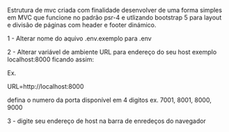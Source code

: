 Estrutura de mvc criada com finalidade desenvolver de uma forma simples em MVC que funcione no padrão psr-4 e utlizando bootstrap 5 para layout e divisão de páginas com header e footer dinámico.

1 - Alterar nome do aquivo .env.exemplo para .env

2 - Alterar variável de ambiente URL para endereço do seu host exemplo localhost:8000 ficando assim:

Ex.

URL=http://localhost:8000

defina o numero da porta disponível em 4 digitos ex. 7001, 8001, 8000, 9000

3 - digite seu endereço de host na barra de enredeços do navegador

